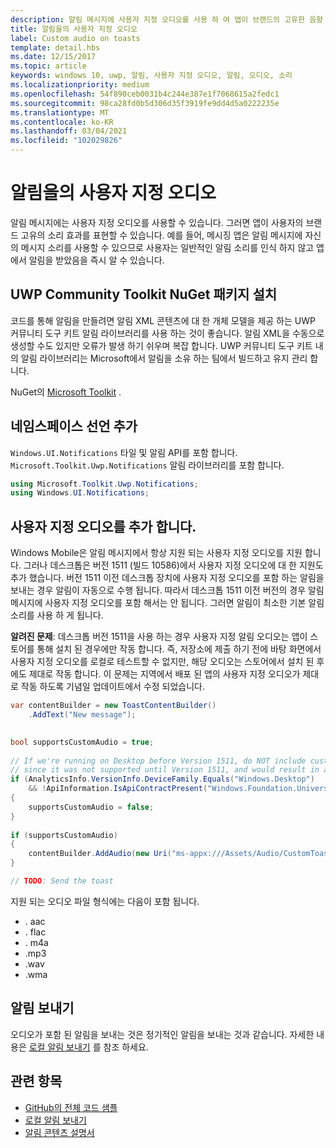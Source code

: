 ```yaml
---
description: 알림 메시지에 사용자 지정 오디오를 사용 하 여 앱이 브랜드의 고유한 음향 효과를 표현할 수 있도록 하는 방법을 알아봅니다.
title: 알림을의 사용자 지정 오디오
label: Custom audio on toasts
template: detail.hbs
ms.date: 12/15/2017
ms.topic: article
keywords: windows 10, uwp, 알림, 사용자 지정 오디오, 알림, 오디오, 소리
ms.localizationpriority: medium
ms.openlocfilehash: 54f890ceb0031b4c244e387e1f7068615a2fedc1
ms.sourcegitcommit: 98ca28fd0b5d306d35f3919fe9dd4d5a0222235e
ms.translationtype: MT
ms.contentlocale: ko-KR
ms.lasthandoff: 03/04/2021
ms.locfileid: "102029826"
---
```

# <a name="custom-audio-on-toasts"></a>알림을의 사용자 지정 오디오

알림 메시지에는 사용자 지정 오디오를 사용할 수 있습니다. 그러면 앱이 사용자의 브랜드 고유의 소리 효과를 표현할 수 있습니다. 예를 들어, 메시징 앱은 알림 메시지에 자신의 메시지 소리를 사용할 수 있으므로 사용자는 일반적인 알림 소리를 인식 하지 않고 앱에서 알림을 받았음을 즉시 알 수 있습니다.

## <a name="install-uwp-community-toolkit-nuget-package"></a>UWP Community Toolkit NuGet 패키지 설치

코드를 통해 알림을 만들려면 알림 XML 콘텐츠에 대 한 개체 모델을 제공 하는 UWP 커뮤니티 도구 키트 알림 라이브러리를 사용 하는 것이 좋습니다. 알림 XML을 수동으로 생성할 수도 있지만 오류가 발생 하기 쉬우며 복잡 합니다. UWP 커뮤니티 도구 키트 내의 알림 라이브러리는 Microsoft에서 알림을 소유 하는 팀에서 빌드하고 유지 관리 합니다.

NuGet의 [Microsoft Toolkit](https://www.nuget.org/packages/Microsoft.Toolkit.Uwp.Notifications/) .


## <a name="add-namespace-declarations"></a>네임스페이스 선언 추가

`Windows.UI.Notifications` 타일 및 알림 API를 포함 합니다. `Microsoft.Toolkit.Uwp.Notifications` 알림 라이브러리를 포함 합니다.

```csharp
using Microsoft.Toolkit.Uwp.Notifications;
using Windows.UI.Notifications;
```


## <a name="add-the-custom-audio"></a>사용자 지정 오디오를 추가 합니다.

Windows Mobile은 알림 메시지에서 항상 지원 되는 사용자 지정 오디오를 지원 합니다. 그러나 데스크톱은 버전 1511 (빌드 10586)에서 사용자 지정 오디오에 대 한 지원도 추가 했습니다. 버전 1511 이전 데스크톱 장치에 사용자 지정 오디오를 포함 하는 알림을 보내는 경우 알림이 자동으로 수행 됩니다. 따라서 데스크톱 1511 이전 버전의 경우 알림 메시지에 사용자 지정 오디오를 포함 해서는 안 됩니다. 그러면 알림이 최소한 기본 알림 소리를 사용 하 게 됩니다.

**알려진 문제**: 데스크톱 버전 1511을 사용 하는 경우 사용자 지정 알림 오디오는 앱이 스토어를 통해 설치 된 경우에만 작동 합니다. 즉, 저장소에 제출 하기 전에 바탕 화면에서 사용자 지정 오디오를 로컬로 테스트할 수 없지만, 해당 오디오는 스토어에서 설치 된 후에도 제대로 작동 합니다. 이 문제는 지역에서 배포 된 앱의 사용자 지정 오디오가 제대로 작동 하도록 기념일 업데이트에서 수정 되었습니다.

```csharp
var contentBuilder = new ToastContentBuilder()
    .AddText("New message");

    
bool supportsCustomAudio = true;
 
// If we're running on Desktop before Version 1511, do NOT include custom audio
// since it was not supported until Version 1511, and would result in a silent toast.
if (AnalyticsInfo.VersionInfo.DeviceFamily.Equals("Windows.Desktop")
    && !ApiInformation.IsApiContractPresent("Windows.Foundation.UniversalApiContract", 2))
{
    supportsCustomAudio = false;
}
 
if (supportsCustomAudio)
{
    contentBuilder.AddAudio(new Uri("ms-appx:///Assets/Audio/CustomToastAudio.m4a"));
}

// TODO: Send the toast
```

지원 되는 오디오 파일 형식에는 다음이 포함 됩니다.

- . aac
- . flac
- . m4a
- .mp3
- .wav
- .wma


## <a name="send-the-notification"></a>알림 보내기

오디오가 포함 된 알림을 보내는 것은 정기적인 알림을 보내는 것과 같습니다. 자세한 내용은 [로컬 알림 보내기](send-local-toast.md) 를 참조 하세요.


## <a name="related-topics"></a>관련 항목

- [GitHub의 전체 코드 샘플](https://github.com/WindowsNotifications/quickstart-toast-with-custom-audio)
- [로컬 알림 보내기](send-local-toast.md)
- [알림 콘텐츠 설명서](adaptive-interactive-toasts.md)
